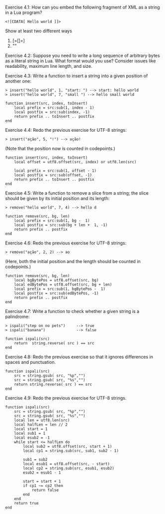 Exercise 4.1: How can you embed the following fragment of XML as a string in a Lua program?
```
<![CDATA[ Hello world ]]>
```
Show at least two different ways

1. [=[<![CDATA[ Hello world ]]>]=]
2. "<![CDATA[ Hello world ]]>"

Exercise 4.2: Suppose you need to write a long sequence of arbitrary bytes as a literal string in Lua. What format would you use? Consider issues like readability, maximum line length, and size.

Exercise 4.3: Write a function to insert a string into a given position of another one: 
```
> insert("hello world", 1, "start: ") --> start: hello world 
> insert("hello world", 7, "small ") --> hello small world
```
```
function insert(src, index, toInsert)
	local prefix = src:sub(1, index - 1)
	local postfix = src:sub(index, -1)
	return prefix .. toInsert .. postfix
end
```

Exercise 4.4: Redo the previous exercise for UTF-8 strings:
```
> insert("ação", 5, "!") --> ação!
```
(Note that the position now is counted in codepoints.)

```
function insert(src, index, toInsert)
	local offset = utf8.offset(src, index) or utf8.len(src)
	
	local prefix = src:sub(1, offset - 1)
	local postfix = src:sub(offset, -1)
	return prefix .. toInsert .. postfix
end
```

Exercise 4.5: Write a function to remove a slice from a string; the slice should be given by its initial position and its length:
```
> remove("hello world", 7, 4) --> hello d
```
```
function remove(src, bg, len)
	local prefix = src:sub(1, bg -  1)
	local postfix = src:sub(bg + len +  1, -1)
	return prefix .. postfix
end
```

Exercise 4.6: Redo the previous exercise for UTF-8 strings:
```
> remove("ação", 2, 2) --> ao
```
(Here, both the initial position and the length should be counted in codepoints.)

```
function remove(src, bg, len)
	local bgBytePos = utf8.offset(src, bg)
	local edBytePos = utf8.offset(src, bg + len)
	local prefix = src:sub(1, bgBytePos -  1)
	local postfix = src:sub(edBytePos, -1)
	return prefix .. postfix
end
```

Exercise 4.7: Write a function to check whether a given string is a palindrome:
```
> ispali("step on no pets")     --> true
> ispali("banana")              --> false
```
```
function ispali(src)
	return  string.reverse( src ) == src
end
```

Exercise 4.8: Redo the previous exercise so that it ignores differences in spaces and punctuation.

```
function ispali(src)
    src = string.gsub( src, "%p","")
    src = string.gsub( src, "%s","")
    return string.reverse( src ) == src
end
```

Exercise 4.9: Redo the previous exercise for UTF-8 strings.

```
function ispali(src)
    src = string.gsub( src, "%p","")
    src = string.gsub( src, "%s","")
    local len = utf8.len(src)
    local halfLen = len // 2
    local start = 1
    local sub1 = 1
    local esub2 = -1
    while start <= halfLen do
        local sub2 = utf8.offset(src, start + 1)
        local cp1 = string.sub(src, sub1, sub2 - 1)

        sub1 = sub2
        local esub1 = utf8.offset(src, - start)
        local cp2 = string.sub(src, esub1, esub2)
        esub2 = esub1 - 1

        start = start + 1
        if cp1 ~= cp2 then
            return false
        end
    end
    return true
end
```

